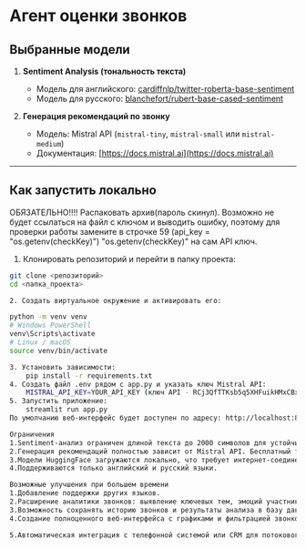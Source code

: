 # Агент оценки звонков

## Выбранные модели

1. **Sentiment Analysis (тональность текста)**  
   - Модель для английского: [cardiffnlp/twitter-roberta-base-sentiment](https://huggingface.co/cardiffnlp/twitter-roberta-base-sentiment)  
   - Модель для русского: [blanchefort/rubert-base-cased-sentiment](https://huggingface.co/blanchefort/rubert-base-cased-sentiment)  

2. **Генерация рекомендаций по звонку**  
   - Модель: Mistral API (`mistral-tiny`, `mistral-small` или `mistral-medium`)  
   - Документация: [https://docs.mistral.ai](https://docs.mistral.ai)

---

## Как запустить локально

ОБЯЗАТЕЛЬНО!!!! Распаковать архив(пароль скинул). Возможно не будет ссылаться на файл с ключом и выводить ошибку, поэтому для проверки работы замените в строчке 59
(api_key = "os.getenv(checkKey)") "os.getenv(checkKey)" на сам API ключ. 

1. Клонировать репозиторий и перейти в папку проекта:

```bash
git clone <репозиторий>
cd <папка_проекта>

2. Создать виртуальное окружение и активировать его:

python -m venv venv
# Windows PowerShell
venv\Scripts\activate
# Linux / macOS
source venv/bin/activate

3. Установить зависимости:
	pip install -r requirements.txt
4. Создать файл .env рядом с app.py и указать ключ Mistral API:
	MISTRAL_API_KEY=YOUR_API_KEY (ключ API - RCj3QfTTKsb5q5XHFuikHMxCBxWP8UCY, тариф временный, модель слабенькая, надеюсь на Ваше понимание)
5. Запустить приложение: 
	streamlit run app.py
По умолчанию веб-интерфейс будет доступен по адресу: http://localhost:8501

Ограничения
1.Sentiment-анализ ограничен длиной текста до 2000 символов для устойчивой работы моделей.
2.Генерация рекомендаций полностью зависит от Mistral API. Бесплатный тариф может иметь ограничения по количеству запросов и скорости ответа.
3.Модели HuggingFace загружаются локально, что требует интернет-соединения при первом запуске.
4.Поддерживаются только английский и русский языки.

Возможные улучшения при большем времени
1.Добавление поддержки других языков.
2.Расширение аналитики звонков: выявление ключевых тем, эмоций участников, скриптовых ошибок.
3.Возможность сохранять историю звонков и результаты анализа в базу данных.
4.Создание полноценного веб-интерфейса с графиками и фильтрацией звонков.

5.Автоматическая интеграция с телефонной системой или CRM для потокового анализа звонков.
